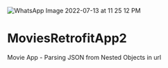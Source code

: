 ![WhatsApp Image 2022-07-13 at 11 25 12 PM](https://user-images.githubusercontent.com/106364936/178800264-9c404cb5-0148-4d86-b6c6-5b234d0404f7.jpeg)
# MoviesRetrofitApp2
Movie App - Parsing JSON from Nested Objects in url
